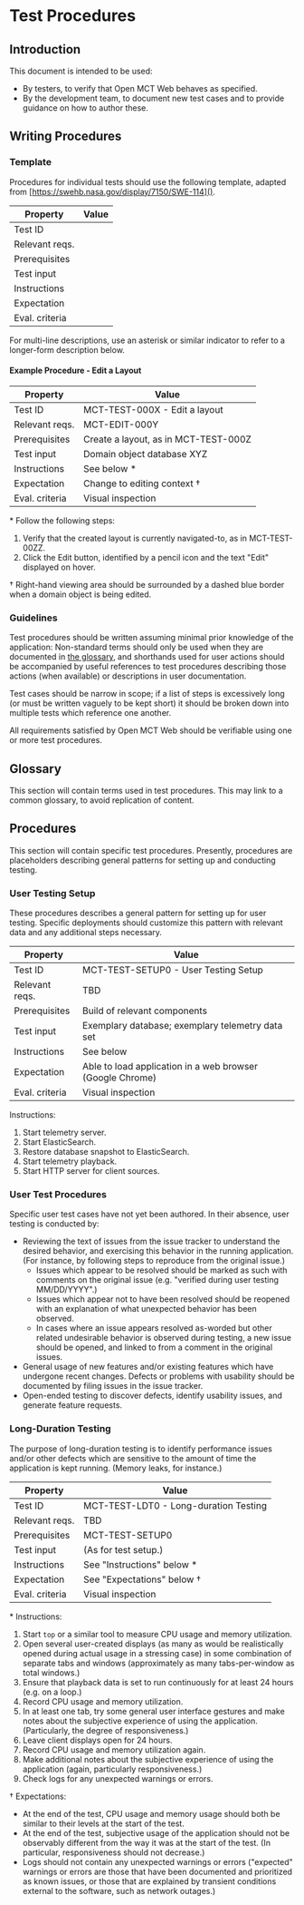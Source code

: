 # Test Procedures

## Introduction

This document is intended to be used:

* By testers, to verify that Open MCT Web behaves as specified.
* By the development team, to document new test cases and to provide
  guidance on how to author these.

## Writing Procedures

### Template

Procedures for individual tests should use the following template,
adapted from [https://swehb.nasa.gov/display/7150/SWE-114]().

Property       | Value
---------------|---------------------------------------------------------------
Test ID        |
Relevant reqs. |
Prerequisites  |
Test input     |
Instructions   |
Expectation    |
Eval. criteria |

For multi-line descriptions, use an asterisk or similar indicator to refer
to a longer-form description below.

#### Example Procedure - Edit a Layout

Property       | Value
---------------|---------------------------------------------------------------
Test ID        | MCT-TEST-000X - Edit a layout
Relevant reqs. | MCT-EDIT-000Y
Prerequisites  | Create a layout, as in MCT-TEST-000Z
Test input     | Domain object database XYZ
Instructions   | See below &ast;
Expectation    | Change to editing context &dagger;
Eval. criteria | Visual inspection

&ast; Follow the following steps:

1. Verify that the created layout is currently navigated-to,
   as in MCT-TEST-00ZZ.
2. Click the Edit button, identified by a pencil icon and the text "Edit"
   displayed on hover.

&dagger; Right-hand viewing area should be surrounded by a dashed
blue border when a domain object is being edited.

### Guidelines

Test procedures should be written assuming minimal prior knowledge of the
application: Non-standard terms should only be used when they are documented
in [the glossary](#glossary), and shorthands used for user actions should
be accompanied by useful references to test procedures describing those
actions (when available) or descriptions in user documentation.

Test cases should be narrow in scope; if a list of steps is excessively
long (or must be written vaguely to be kept short) it should be broken
down into multiple tests which reference one another.

All requirements satisfied by Open MCT Web should be verifiable using
one or more test procedures.

## Glossary

This section will contain terms used in test procedures. This may link to
a common glossary, to avoid replication of content.

## Procedures

This section will contain specific test procedures. Presently, procedures
are placeholders describing general patterns for setting up and conducting
testing.

### User Testing Setup

These procedures describes a general pattern for setting up for user
testing. Specific deployments should customize this pattern with
relevant data and any additional steps necessary.

Property       | Value
---------------|---------------------------------------------------------------
Test ID        | MCT-TEST-SETUP0 - User Testing Setup
Relevant reqs. | TBD
Prerequisites  | Build of relevant components
Test input     | Exemplary database; exemplary telemetry data set
Instructions   | See below
Expectation    | Able to load application in a web browser (Google Chrome)
Eval. criteria | Visual inspection

Instructions:

1. Start telemetry server.
2. Start ElasticSearch.
3. Restore database snapshot to ElasticSearch.
4. Start telemetry playback.
5. Start HTTP server for client sources.

### User Test Procedures

Specific user test cases have not yet been authored. In their absence,
user testing is conducted by:

* Reviewing the text of issues from the issue tracker to understand the
  desired behavior, and exercising this behavior in the running application.
  (For instance, by following steps to reproduce from the original issue.)
  * Issues which appear to be resolved should be marked as such with comments
    on the original issue (e.g. "verified during user testing MM/DD/YYYY".)
  * Issues which appear not to have been resolved should be reopened with an
    explanation of what unexpected behavior has been observed.
  * In cases where an issue appears resolved as-worded but other related
    undesirable behavior is observed during testing, a new issue should be
    opened, and linked to from a comment in the original issues.
* General usage of new features and/or existing features which have undergone
  recent changes. Defects or problems with usability should be documented
  by filing issues in the issue tracker.
* Open-ended testing to discover defects, identify usability issues, and
  generate feature requests.

### Long-Duration Testing

The purpose of long-duration testing is to identify performance issues
and/or other defects which are sensitive to the amount of time the
application is kept running. (Memory leaks, for instance.)

Property       | Value
---------------|---------------------------------------------------------------
Test ID        | MCT-TEST-LDT0 - Long-duration Testing
Relevant reqs. | TBD
Prerequisites  | MCT-TEST-SETUP0
Test input     | (As for test setup.)
Instructions   | See "Instructions" below &ast;
Expectation    | See "Expectations" below &dagger;
Eval. criteria | Visual inspection

&ast; Instructions:

1. Start `top` or a similar tool to measure CPU usage and memory utilization.
2. Open several user-created displays (as many as would be realistically
   opened during actual usage in a stressing case) in some combination of
   separate tabs and windows (approximately as many tabs-per-window as
   total windows.)
3. Ensure that playback data is set to run continuously for at least 24 hours
   (e.g. on a loop.)
4. Record CPU usage and memory utilization.
5. In at least one tab, try some general user interface gestures and make
   notes about the subjective experience of using the application. (Particularly,
   the degree of responsiveness.)
6. Leave client displays open for 24 hours.
7. Record CPU usage and memory utilization again.
8. Make additional notes about the subjective experience of using the
   application (again, particularly responsiveness.)
9. Check logs for any unexpected warnings or errors.

&dagger; Expectations:

* At the end of the test, CPU usage and memory usage should both be similar
  to their levels at the start of the test.
* At the end of the test, subjective usage of the application should not
  be observably different from the way it was at the start of the test.
  (In particular, responsiveness should not decrease.)
* Logs should not contain any unexpected warnings or errors ("expected"
  warnings or errors are those that have been documented and prioritized
  as known issues, or those that are explained by transient conditions
  external to the software, such as network outages.)